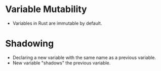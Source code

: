 # Variable Mutability
- Variables in Rust are immutable by default.
# Shadowing
- Declaring a new variable with the same name as a previous variable.
- New variable "shadows" the previous variable.